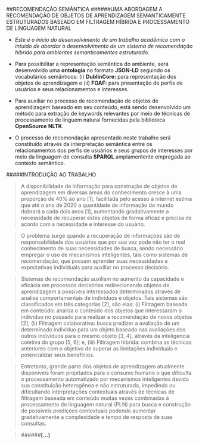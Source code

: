 ##RECOMENDAÇÃO SEMÂNTICA
######UMA ABORDAGEM A RECOMENDAÇÃO DE OBJETOS DE APRENDIZAGEM SEMANTICAMENTE ESTRUTURADOS BASEADO EM FILTRAGEM HÍBRIDA  E PROCESSAMENTO DE LINGUAGEM NATURAL

* *Este é o inicio do desenvolvimento de um trabalho acadêmico com o intuído de abordar o desenvolvimento de um sistema de recomendação hibrído para ambientes semanticamentes estruturado.*

* Para possibilitar a representação semântica do ambiente, será desenvolvido uma **ontologia** no formato **JSON-LD** seguindo os vocabulários semânticos: (i) **DublinCore:** para representação dos objetos de aprendizagem e (ii) **FOAF:** para presentação de perfis de usuários e seus relacionamentos e interesses.

* Para auxiliar no processo de recomendação de objetos de aprendizagem baseado em seu conteúdo, está sendo desenvolvido um método para extração de keywords relevantes por meio de técnicas de processamento de linguem natural fornecidas pela biblioteca __OpenSource__ **NLTK**.

* O processo de recomendação apresentado neste trabalho será constituído através da interpretação semântica entre os relacionamentos dos perfis de usuários e seus grupos de interesses por meio da linguagem de consulta **SPARQL** amplamentente empregada ao contexto semântico. 



#####INTRODUÇÃO AO TRABALHO

> A disponibilidade de informação para construção de objetos de aprendizagem  em diversas áreas do conhecimento cresce à uma proporção de 40% ao ano [1], facilitada pelo acesso à internet estima que até o ano de 2020 a quantidade de informação do mundo dobrará a cada dois anos [1], aumentando gradativamente a necessidade de recuperar estes objetos de forma eficaz e precisa de acordo com a necessidade e interesse do usuário.
  
> O problema surge quando a recuperação de informações são de responsabilidade dos usuários que por sua vez pode não ter o real conhecimento de suas necessidades de busca, sendo necessário empregar o uso de mecanismos inteligentes, tais como sistemas de recomendação, que possam aprender suas necessidades e expectativas individuais para auxiliar no processo decisório.
  
> Sistemas de recomendação auxiliam no aumento da capacidade e eficácia em processos decisórios redirecionando objetos de aprendizagem à possíveis interessados determinados através de analise comportamentais de indivíduos e objetos. Tais sistemas são classificados em três categorias [2], são elas: (i) Filtragem baseada em conteúdo: analisa o conteúdo dos objetos que interessaram o individuo no passado para realizar a recomendação de novos objetos [2]; (ii) Filtragem colaborativa: busca predizer a avaliação de um determinado individuo para um objeto baseado nas avaliações dos outros indivíduos para o mesmo objeto [3, 4], através da inteligencia coletiva do grupo [5, 6]; e, (iii) Filtragem hibrida: combina as técnicas anteriores com o objetivo de superar as limitações individuais e potencializar seus benefícios.
  
> Entretanto, grande parte dos objetos de aprendizagem atualmente disponíveis foram projetados para o consumo humano o que dificulta o processamento automatizado por mecanismos inteligentes devido sua constituição heterogênea e não estruturada, impedindo ou dificultando interpretações contextuais através de técnicas de filtragem baseada em conteúdo muitas vezes combinadas à processamento de linguagem natural (PLN) para busca e construção de possíveis predições contextuais podendo aumentar gradativamente a complexidade e tempo de resposta de suas consultas.
  
> ######**[...]**
